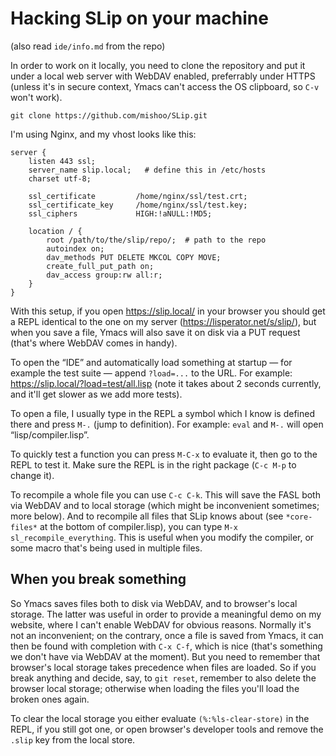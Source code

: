 # Hacking SLip on your machine

(also read `ide/info.md` from the repo)

In order to work on it locally, you need to clone the repository and put it
under a local web server with WebDAV enabled, preferrably under HTTPS (unless
it's in secure context, Ymacs can't access the OS clipboard, so `C-v` won't
work).

    git clone https://github.com/mishoo/SLip.git

I'm using Nginx, and my vhost looks like this:

    server {
        listen 443 ssl;
        server_name slip.local;   # define this in /etc/hosts
        charset utf-8;
    
        ssl_certificate         /home/nginx/ssl/test.crt;
        ssl_certificate_key     /home/nginx/ssl/test.key;
        ssl_ciphers             HIGH:!aNULL:!MD5;
    
        location / {
            root /path/to/the/slip/repo/;  # path to the repo
            autoindex on;
            dav_methods PUT DELETE MKCOL COPY MOVE;
            create_full_put_path on;
            dav_access group:rw all:r;
        }
    }

With this setup, if you open https://slip.local/ in your browser you should
get a REPL identical to the one on my server (https://lisperator.net/s/slip/),
but when you save a file, Ymacs will also save it on disk via a PUT request
(that's where WebDAV comes in handy).

To open the “IDE” and automatically load something at startup — for example
the test suite — append `?load=...` to the URL. For example:
https://slip.local/?load=test/all.lisp (note it takes about 2 seconds
currently, and it'll get slower as we add more tests).

To open a file, I usually type in the REPL a symbol which I know is defined
there and press `M-.` (jump to definition). For example: `eval` and `M-.` will
open “lisp/compiler.lisp”.

To quickly test a function you can press `M-C-x` to evaluate it, then go to
the REPL to test it. Make sure the REPL is in the right package (`C-c M-p` to
change it).

To recompile a whole file you can use `C-c C-k`. This will save the FASL both
via WebDAV and to local storage (which might be inconvenient sometimes; more
below). And to recompile all files that SLip knows about (see `*core-files*`
at the bottom of compiler.lisp), you can type `M-x sl_recompile_everything`.
This is useful when you modify the compiler, or some macro that's being used
in multiple files.

## When you break something

So Ymacs saves files both to disk via WebDAV, and to browser's local storage.
The latter was useful in order to provide a meaningful demo on my website,
where I can't enable WebDAV for obvious reasons. Normally it's not an
inconvenient; on the contrary, once a file is saved from Ymacs, it can then be
found with completion with `C-x C-f`, which is nice (that's something we don't
have via WebDAV at the moment). But you need to remember that browser's local
storage takes precedence when files are loaded. So if you break anything and
decide, say, to `git reset`, remember to also delete the browser local
storage; otherwise when loading the files you'll load the broken ones again.

To clear the local storage you either evaluate `(%:%ls-clear-store)` in the
REPL, if you still got one, or open browser's developer tools and remove the
`.slip` key from the local store.
